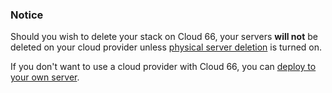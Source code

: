 

### Notice

Should you wish to delete your stack on Cloud 66, your servers **will not** be deleted on your cloud provider unless [physical server deletion](/managing-your-stack/server-deletion) is turned on.




If you don't want to use a cloud provider with Cloud 66, you can [deploy to your own server](/deployment/registered-servers).

